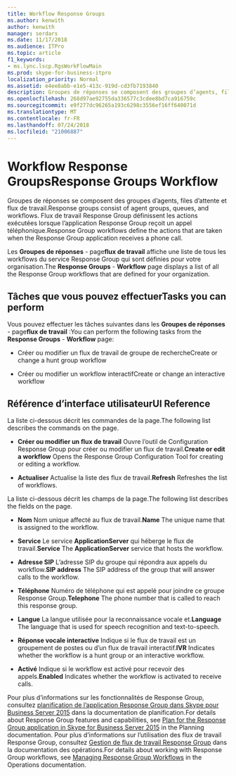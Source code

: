 ```yaml
---
title: Workflow Response Groups
ms.author: kenwith
author: kenwith
manager: serdars
ms.date: 11/17/2018
ms.audience: ITPro
ms.topic: article
f1_keywords:
- ms.lync.lscp.RgsWorkFlowMain
ms.prod: skype-for-business-itpro
localization_priority: Normal
ms.assetid: e4ee8abb-e1e5-413c-919d-cd3fb7193840
description: Groupes de réponses se composent des groupes d’agents, files d’attente et flux de travail. Flux de travail Response Group définissent les actions exécutées lorsque l’application Response Group reçoit un appel téléphonique.
ms.openlocfilehash: 268d97ae92755da336577c3cdee8bd7ca916759c
ms.sourcegitcommit: e9f277dc96265a193c6298c3556ef16ff640071d
ms.translationtype: MT
ms.contentlocale: fr-FR
ms.lasthandoff: 07/24/2018
ms.locfileid: "21006887"
---
```

# <a name="response-groups-workflow"></a><span data-ttu-id="244e3-104">Workflow Response Groups</span><span class="sxs-lookup"><span data-stu-id="244e3-104">Response Groups Workflow</span></span>
 
<span data-ttu-id="244e3-105">Groupes de réponses se composent des groupes d’agents, files d’attente et flux de travail.</span><span class="sxs-lookup"><span data-stu-id="244e3-105">Response groups consist of agent groups, queues, and workflows.</span></span> <span data-ttu-id="244e3-106">Flux de travail Response Group définissent les actions exécutées lorsque l’application Response Group reçoit un appel téléphonique.</span><span class="sxs-lookup"><span data-stu-id="244e3-106">Response Group workflows define the actions that are taken when the Response Group application receives a phone call.</span></span> 
  
<span data-ttu-id="244e3-107">Les **Groupes de réponses** - page**flux de travail** affiche une liste de tous les workflows du service Response Group qui sont définies pour votre organisation.</span><span class="sxs-lookup"><span data-stu-id="244e3-107">The **Response Groups** - **Workflow** page displays a list of all the Response Group workflows that are defined for your organization.</span></span>
  
## <a name="tasks-you-can-perform"></a><span data-ttu-id="244e3-108">Tâches que vous pouvez effectuer</span><span class="sxs-lookup"><span data-stu-id="244e3-108">Tasks you can perform</span></span>

<span data-ttu-id="244e3-109">Vous pouvez effectuer les tâches suivantes dans les **Groupes de réponses** - page**flux de travail** :</span><span class="sxs-lookup"><span data-stu-id="244e3-109">You can perform the following tasks from the **Response Groups** - **Workflow** page:</span></span>
  
- <span data-ttu-id="244e3-110">Créer ou modifier un flux de travail de groupe de recherche</span><span class="sxs-lookup"><span data-stu-id="244e3-110">Create or change a hunt group workflow</span></span>
    
- <span data-ttu-id="244e3-111">Créer ou modifier un workflow interactif</span><span class="sxs-lookup"><span data-stu-id="244e3-111">Create or change an interactive workflow</span></span>
    
## <a name="ui-reference"></a><span data-ttu-id="244e3-112">Référence d’interface utilisateur</span><span class="sxs-lookup"><span data-stu-id="244e3-112">UI Reference</span></span>

<span data-ttu-id="244e3-113">La liste ci-dessous décrit les commandes de la page.</span><span class="sxs-lookup"><span data-stu-id="244e3-113">The following list describes the commands on the page.</span></span>
  
- <span data-ttu-id="244e3-114">**Créer ou modifier un flux de travail** Ouvre l’outil de Configuration Response Group pour créer ou modifier un flux de travail.</span><span class="sxs-lookup"><span data-stu-id="244e3-114">**Create or edit a workflow** Opens the Response Group Configuration Tool for creating or editing a workflow.</span></span>
    
- <span data-ttu-id="244e3-115">**Actualiser** Actualise la liste des flux de travail.</span><span class="sxs-lookup"><span data-stu-id="244e3-115">**Refresh** Refreshes the list of workflows.</span></span>
    
<span data-ttu-id="244e3-116">La liste ci-dessous décrit les champs de la page.</span><span class="sxs-lookup"><span data-stu-id="244e3-116">The following list describes the fields on the page.</span></span>
  
- <span data-ttu-id="244e3-117">**Nom** Nom unique affecté au flux de travail.</span><span class="sxs-lookup"><span data-stu-id="244e3-117">**Name** The unique name that is assigned to the workflow.</span></span>
    
- <span data-ttu-id="244e3-118">**Service** Le service **ApplicationServer** qui héberge le flux de travail.</span><span class="sxs-lookup"><span data-stu-id="244e3-118">**Service** The **ApplicationServer** service that hosts the workflow.</span></span>
    
- <span data-ttu-id="244e3-119">**Adresse SIP** L’adresse SIP du groupe qui répondra aux appels du workflow.</span><span class="sxs-lookup"><span data-stu-id="244e3-119">**SIP address** The SIP address of the group that will answer calls to the workflow.</span></span>
    
- <span data-ttu-id="244e3-120">**Téléphone** Numéro de téléphone qui est appelé pour joindre ce groupe Response Group.</span><span class="sxs-lookup"><span data-stu-id="244e3-120">**Telephone** The phone number that is called to reach this response group.</span></span>
    
- <span data-ttu-id="244e3-121">**Langue** La langue utilisée pour la reconnaissance vocale et.</span><span class="sxs-lookup"><span data-stu-id="244e3-121">**Language** The language that is used for speech recognition and text-to-speech.</span></span>
    
- <span data-ttu-id="244e3-122">**Réponse vocale interactive** Indique si le flux de travail est un groupement de postes ou d’un flux de travail interactif.</span><span class="sxs-lookup"><span data-stu-id="244e3-122">**IVR** Indicates whether the workflow is a hunt group or an interactive workflow.</span></span>
    
- <span data-ttu-id="244e3-123">**Activé** Indique si le workflow est activé pour recevoir des appels.</span><span class="sxs-lookup"><span data-stu-id="244e3-123">**Enabled** Indicates whether the workflow is activated to receive calls.</span></span>
    
<span data-ttu-id="244e3-124">Pour plus d’informations sur les fonctionnalités de Response Group, consultez [planification de l’application Response Group dans Skype pour Business Server 2015](../../plan-your-deployment/enterprise-voice-solution/response-group.md) dans la documentation de planification.</span><span class="sxs-lookup"><span data-stu-id="244e3-124">For details about Response Group features and capabilities, see [Plan for the Response Group application in Skype for Business Server 2015](../../plan-your-deployment/enterprise-voice-solution/response-group.md) in the Planning documentation.</span></span> <span data-ttu-id="244e3-125">Pour plus d’informations sur l’utilisation des flux de travail Response Group, consultez [Gestion de flux de travail Response Group](http://technet.microsoft.com/library/42cfccdd-2844-4875-b4e3-813e1df15f08.aspx) dans la documentation des opérations.</span><span class="sxs-lookup"><span data-stu-id="244e3-125">For details about working with Response Group workflows, see [Managing Response Group Workflows](http://technet.microsoft.com/library/42cfccdd-2844-4875-b4e3-813e1df15f08.aspx) in the Operations documentation.</span></span>
  

